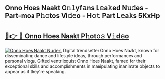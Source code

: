 ## Onno Hoes Naakt O𝚗𝚕yf𝚊ns L𝚎a𝚔ed N𝚞𝚍es - Part-moa P𝚑𝚘tos Vi𝚍𝚎o - H𝚘𝚝 Part L𝚎a𝚔s 5KxHp

# <h2><a href="http://kf5u8w.oniu.top/?m=Onno+Hoes+Naakt">🔗👉 🔴 Onno Hoes Naakt P𝚑ot𝚘𝚜 V𝚒d𝚎o</a></h2>

[![Onno Hoes Naakt Nu𝚍e𝚜](https://i.imgur.com/0qMVB7G.gif)](http://kf5u8w.oniu.top/?m=Onno+Hoes+Naakt)
Digital trendsetter Onno Hoes Naakt, known for disseminating dance and lifestyle ideas, through performances and personal vlogs. Gifted ventriloquist Onno Hoes Naakt, famed for their exceptional skills and accomplishments in manipulating inanimate objects to appear as if they're speaking.  
